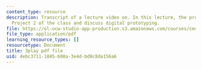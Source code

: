 ```yaml
---
content_type: resource
description: Transcript of a lecture video on. In this lecture, the professors introduce
  Project 2 of the class and discuss digital prototyping.
file: https://ol-ocw-studio-app-production.s3.amazonaws.com/courses/cms-611j-creating-video-games-fall-2014/4ebc37111845b08a3e4dbd8c8da156a6_dE-QgdrtzHw.pdf
file_type: application/pdf
learning_resource_types: []
resourcetype: Document
title: 3play pdf file
uid: 4ebc3711-1845-b08a-3e4d-bd8c8da156a6
---
```

